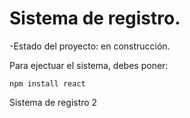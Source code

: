 <h1>Sistema de registro.</h1>
-Estado del proyecto: en construcción.

Para ejectuar el sistema, debes poner:

```npm install react```

Sistema de registro 2
